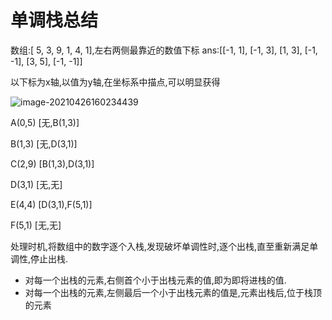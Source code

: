 # 单调栈总结



数组:[ 5, 3, 9, 1, 4, 1],左右两侧最靠近的数值下标 ans:[[-1, 1], [-1, 3], [1, 3], [-1, -1], [3, 5], [-1, -1]]

以下标为x轴,以值为y轴,在坐标系中描点,可以明显获得

![image-20210426160234439](https://tva1.sinaimg.cn/large/008i3skNly1gpx7gkfpkej30tz0uv401.jpg)

A(0,5)   [无,B(1,3)]

B(1,3)   [无,D(3,1)]

C(2,9)   [B(1,3),D(3,1)]

D(3,1)   [无,无]

E(4,4)   [D(3,1),F(5,1)]

F(5,1)   [无,无]

处理时机,将数组中的数字逐个入栈,发现破坏单调性时,逐个出栈,直至重新满足单调性,停止出栈.

* 对每一个出栈的元素,右侧首个小于出栈元素的值,即为即将进栈的值.
* 对每一个出栈的元素,左侧最后一个小于出栈元素的值是,元素出栈后,位于栈顶的元素





